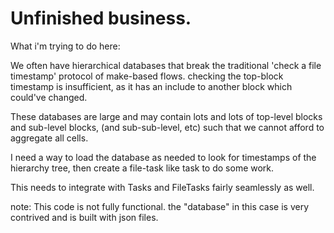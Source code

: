 # Unfinished business.

What i'm trying to do here:

We often have hierarchical databases that break the traditional 'check a file timestamp' protocol of make-based flows.  checking the top-block timestamp is insufficient, as it has an include to another block which could've changed.

These databases are large and may contain lots and lots of top-level blocks and sub-level blocks, (and sub-sub-level, etc) such that we cannot afford to aggregate all cells.

I need a way to load the database as needed to look for timestamps of the hierarchy tree, then create a file-task like task to do some work.

This needs to integrate with Tasks and FileTasks fairly seamlessly as well.

note: This code is not fully functional.  the "database" in this case is very contrived and is built with json files.

